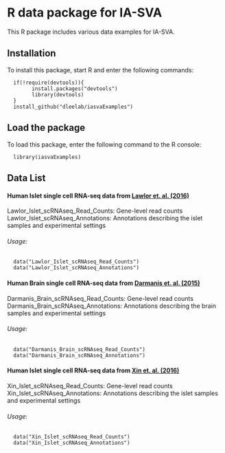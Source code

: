 # R data package for IA-SVA 
This R package includes various data examples for IA-SVA.




## Installation

To install this package, start R and enter the following commands:

      if(!require(devtools)){
            install.packages("devtools")
            library(devtools)
      }
      install_github("dleelab/iasvaExamples")
      

## Load the package
To load this package, enter the following command to the R console:

      library(iasvaExamples)


## Data List


#### Human Islet single cell RNA-seq data from [Lawlor et. al. (2016)](http://genome.cshlp.org/content/early/2017/01/16/gr.212720.116)

Lawlor_Islet_scRNAseq_Read_Counts: Gene-level read counts  
Lawlor_Islet_scRNAseq_Annotations: Annotations describing the islet samples and experimental settings

###### Usage:
      data("Lawlor_Islet_scRNAseq_Read_Counts")
      data("Lawlor_Islet_scRNAseq_Annotations")

#### Human Brain single cell RNA-seq data from [Darmanis et. al. (2015)](http://www.pnas.org/content/112/23/7285.long)

Darmanis_Brain_scRNAseq_Read_Counts: Gene-level read counts  
Darmanis_Brain_scRNAseq_Annotations: Annotations describing the brain samples and experimental settings

###### Usage:
      data("Darmanis_Brain_scRNAseq_Read_Counts")
      data("Darmanis_Brain_scRNAseq_Annotations")

#### Human Islet single cell RNA-seq data from [Xin et. al. (2016)](http://www.cell.com/cell-metabolism/abstract/S1550-4131(16)30434-X)

Xin_Islet_scRNAseq_Read_Counts: Gene-level read counts  
Xin_Islet_scRNAseq_Annotations: Annotations describing the islet samples and experimental settings

###### Usage:
      data("Xin_Islet_scRNAseq_Read_Counts")
      data("Xin_Islet_scRNAseq_Annotations")
